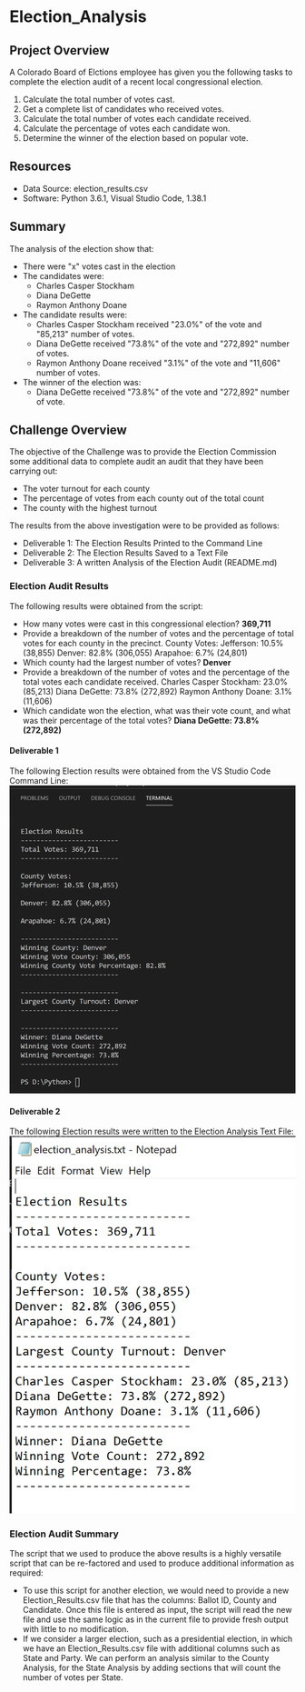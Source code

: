 # Election_Analysis

## Project Overview
A Colorado Board of Elctions employee has given you the following tasks to complete the election audit of a recent local congressional election.

1. Calculate the total number of votes cast.
2. Get a complete list of candidates who received votes.
3. Calculate the total number of votes each candidate received.
4. Calculate the percentage of votes each candidate won.
5. Determine the winner of the election based on popular vote.

## Resources
- Data Source: election_results.csv
- Software: Python 3.6.1, Visual Studio Code, 1.38.1

## Summary
The analysis of the election show that:
- There were "x" votes cast in the election
- The candidates were:
  - Charles Casper Stockham
  - Diana DeGette
  - Raymon Anthony Doane
- The candidate results were:
  - Charles Casper Stockham received "23.0%" of the vote and "85,213" number of votes.
  - Diana DeGette received "73.8%" of the vote and "272,892" number of votes.
  - Raymon Anthony Doane received "3.1%" of the vote and "11,606" number of votes.
- The winner of the election was:
  - Diana DeGette received "73.8%" of the vote and "272,892" number of vote.
 
## Challenge Overview
The objective of the Challenge was to provide the Election Commission some additional data to complete audit an audit that they have been carrying out:
- The voter turnout for each county
- The percentage of votes from each county out of the total count
- The county with the highest turnout

The results from the above investigation were to be provided as follows:
- Deliverable 1: The Election Results Printed to the Command Line
- Deliverable 2: The Election Results Saved to a Text File
- Deliverable 3: A written Analysis of the Election Audit (README.md)

### Election Audit Results
The following results were obtained from the script:

- How many votes were cast in this congressional election? **369,711**
- Provide a breakdown of the number of votes and the percentage of total votes for each county in the precinct.
     County Votes:
    Jefferson: 10.5% (38,855)
    Denver: 82.8% (306,055)
    Arapahoe: 6.7% (24,801)
- Which county had the largest number of votes? **Denver**
- Provide a breakdown of the number of votes and the percentage of the total votes each candidate received.
    Charles Casper Stockham: 23.0% (85,213)
    Diana DeGette: 73.8% (272,892)
    Raymon Anthony Doane: 3.1% (11,606)
- Which candidate won the election, what was their vote count, and what was their percentage of the total votes? **Diana DeGette: 73.8% (272,892)**

#### Deliverable 1
The following Election results were obtained from the VS Studio Code Command Line:
![Image](https://github.com/faridah-m/Election_Analysis/blob/main/Delieverable_1_CommmandLine.PNG)

#### Deliverable 2
The following Election results were written to the Election Analysis Text File:
![Image](https://github.com/faridah-m/Election_Analysis/blob/main/Deliverable_2_TXTFile.PNG)

### Election Audit Summary
The script that we used to produce the above results is a highly versatile script that can be re-factored and used to produce additional information as required:
- To use this script for another election, we would need to provide a new Election_Results.csv file that has the columns: Ballot ID, County and Candidate. Once this file is entered as input, the script will read the new file and use the same logic as in the current file to provide fresh output with little to no modification.
- If we consider a larger election, such as a presidential election, in which we have an Election_Results.csv file with additional columns such as State and Party. We can perform an analysis similar to the County Analysis, for the State Analysis by adding sections that will count the number of votes per State.

